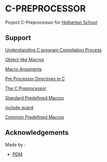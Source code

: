 
# C-PREPROCESSOR

Project C-Preprocessor for [Holberton School](https://www.holbertonschool.fr/?utm_source=googleads&utm_medium=cta&utm_campaign=marque&gad=1&gclid=EAIaIQobChMIxtPuqYby_wIV0JJoCR2Nog4DEAAYASAAEgJGdPD_BwE)

## Support
[Understanding C program Compilation Process](https://www.youtube.com/watch?v=VDslRumKvRA)

[Object-like Macros](https://gcc.gnu.org/onlinedocs/gcc-5.1.0/cpp/Object-like-Macros.html#Object-like-Macros)

[Macro Arguments](https://gcc.gnu.org/onlinedocs/gcc-5.1.0/cpp/Macro-Arguments.html#Macro-Arguments)

[Pre Processor Directives in C](https://www.youtube.com/watch?v=X6HiYbY3Uak)

[The C Preprocessor](https://www.cprogramming.com/tutorial/cpreprocessor.html)

[Standard Predefined Macros](https://gcc.gnu.org/onlinedocs/gcc-5.1.0/cpp/Standard-Predefined-Macros.html#Standard-Predefined-Macros)

[include guard](https://en.wikipedia.org/wiki/Include_guard)

[Common Predefined Macros](https://gcc.gnu.org/onlinedocs/gcc-5.1.0/cpp/Common-Predefined-Macros.html#Common-Predefined-Macros)

## Acknowledgements

Made by :
 - [PDM](https://www.github.com/PereDeMacron)
